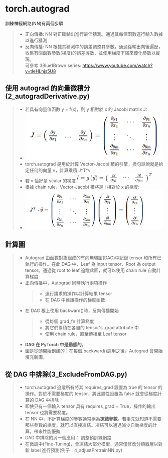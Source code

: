 # torch.autograd

訓練神經網路(NN)有兩個步驟

> - 正向傳播: NN 對正確輸出進行最佳猜測。通過其每個函數運行輸入數據以進行猜測
> - 反向傳播: NN 根據其猜測中的誤差調整其參數。通過從輸出向後遍歷，收集有關函數參數(梯度)的誤差導數，並使用梯度下降來優化參數以實現。<br>可參考 3Blue1Brown series: https://www.youtube.com/watch?v=tIeHLnjs5U8

## 使用 autograd 的向量微積分 (2_autogradDerivative.py)

> - 若具有向量值函數 y = f(x)，則 y 相對於 x 的 Jacobi matrix J:
> - ![Jacobi matrix](./image/tex4-5.gif)
> - torch.autograd 是用於計算 Vector-Jacobi 積的引擎，換句話說就是給定任何的向量 v，計算乘積 J^T\*v
> - 若 v 恰好是 scalar 的梯度 ![](./image/tex4-6.gif)
> - 根據 chain rule，Vector-Jacobi 積將是 l 相對於 x 的梯度:
> - ![Vector-Jacobi](./image/tex4-7.gif)

## 計算圖

> - Autograd 由函數對象組成的有向無環圖(DAG)中記錄 tensor 和所有已執行的操作。在此 DAG 中，Leaf 為 input tensor，Root 為 output tensor。通過從 root to leaf 追蹤此圖，就可以使用 chain rule 自動計算梯度
> - 正向傳播中，Autograd 同時執行兩項操作
>   > - 運行請求的操作以計算結果 tensor
>   > - 在 DAG 中維護操作的梯度函數
> - 在 DAG 根上使用 backward()時，反向傳播開始
>   > - 從每個.grad_fn 計算梯度
>   > - 將它們累積在各自的 tensor's .grad attribute 中
>   > - 使用 chain rule，直至傳播至 Leaf tensor
> - **DAG 在 PyTorch 中是動態的**。
> - 圖是從頭開始創建的；在每個.backward()調用之後，Autograd 會開始填充新圖。

## 從 DAG 中排除(3_ExcludeFromDAG.py)

> - torch.autograd 追蹤所有將其 requires_grad 設置為 true 的 tensor 的操作。對於不需要梯度的 tensor，將此屬性設置為 false 就會從梯度計算的 DAG 中排除！
> - 即使只有一個輸入 tensor 具有 requires_grad = True，操作的輸出 tensor 也將需要梯度。
> - 在 NN 中，不計算梯度的參數通常稱為**凍結參數**。若事先就知道不需要那些參數的梯度，就可以直接凍結。凍結可以通過減少自動梯度的計算，帶來性能優勢
> - DAG 中排除的另一個應用： 調整預訓練網路
> - 在微調中(Fine-Tuning)，會凍結大部分模型，通常僅修改分類器層以對新 label 進行預測(例子：4_adjustPretrainNN.py)
